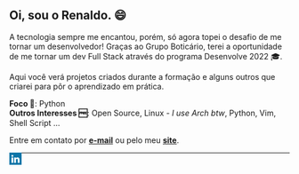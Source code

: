 <h2>Oi, sou o Renaldo. 😄</h2>

A tecnologia sempre me encantou, porém, só agora topei o desafio de me tornar um desenvolvedor!  Graças ao Grupo Boticário, terei a oportunidade de me tornar um dev Full Stack através do programa Desenvolve 2022 🎓.

Aqui você verá projetos criados durante a formação e alguns outros que criarei para pôr o aprendizado em prática.

**Foco 🎯**: Python <br>
**Outros Interesses 🆓**: Open Source, Linux - _I use Arch btw_, Python, Vim, Shell Script ...

Entre em contato por **<a href="mailto:eurenaldo@gmail.com">e-mail</a>** ou pelo meu **<a href="https://renaldofreire.github.io/dev-porfolio/" target="blank">site</a>**.

<p align="left"><a href="https://linkedin.com/in/renaldofreire" target="blank"><img align="left" src="icons/linkedin.svg" alt="xtenzq" width="22px" /></a>
<!--<a href="https://fb.com/nrusetski" target="blank"><img align="left" src="icons/facebook.svg" alt="xtenzq" width="22px" /></a>-->

---
